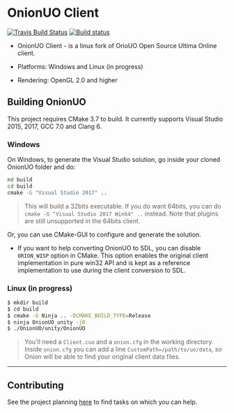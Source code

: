 # OnionUO Client

[![Travis Build Status](https://travis-ci.org/fungos/OnionUO.svg?branch=master)](https://travis-ci.org/fungos/OnionUO)
[![Build status](https://ci.appveyor.com/api/projects/status/qmd3795itrkiwnr3?svg=true)](https://ci.appveyor.com/project/fungos/orionuo)


* OnionUO Client - is a linux fork of OrioUO Open Source Ultima Online client.

* Platforms: Windows and Linux (in progress)

* Rendering: OpenGL 2.0 and higher

## Building OnionUO

This project requires CMake 3.7 to build. It currently supports Visual Studio 2015, 2017, GCC 7.0 and Clang 6.

### Windows

On Windows, to generate the Visual Studio solution, go inside your cloned OnionUO folder and do:

```bat
md build
cd build
cmake -G "Visual Studio 2017" ..
```

  > This will build a 32bits executable. If you do want 64bits, you can do `cmake -G "Visual Studio 2017 Win64" ..` instead. Note that plugins are still unsupported in the 64bits client.

Or, you can use CMake-GUI to configure and generate the solution.

* If you want to help converting OnionUO to SDL, you can disable `ORION_WISP` option in CMake. This option enables the original client implementation in pure win32 API and is kept as a reference implementation to use during the client conversion to SDL.

### Linux (in progress)

```bash
$ mkdir build
$ cd build
$ cmake -G Ninja .. -DCMAKE_BUILD_TYPE=Release
$ ninja OnionUO_unity -j8
$ ./OnionUO/unity/OnionUO
```

  > You'll need a `Client.cuo` and a `onion.cfg` in the working directory. Inside `onion.cfg` you can add a line `CustomPath=/path/to/uo/data`, so Onion will be able to find your original client data files.


--------------

## Contributing

See the project planning [here](https://github.com/fungos/OnionUO/projects) to find tasks on which you can help.

